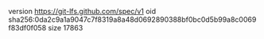 version https://git-lfs.github.com/spec/v1
oid sha256:0da2c9a1a9047c7f8319a8a48d0692890388bf0bc0d5b99a8c0069f83df0f058
size 17863
